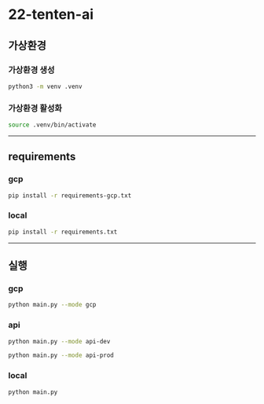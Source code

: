 # 22-tenten-ai

## 가상환경 
### 가상환경 생성
```bash
python3 -m venv .venv
```
### 가상환경 활성화
```bash
source .venv/bin/activate
```
---
## requirements
### gcp
```bash
pip install -r requirements-gcp.txt
```
### local
```bash
pip install -r requirements.txt
```
---
## 실행
### gcp
```bash
python main.py --mode gcp
```
### api
```bash
python main.py --mode api-dev
```
```bash
python main.py --mode api-prod
```
### local
```bash
python main.py
```
